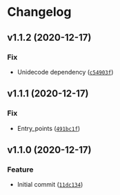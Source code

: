 # Changelog

<!--next-version-placeholder-->

## v1.1.2 (2020-12-17)
### Fix
* Unidecode dependency ([`c54903f`](https://github.com/portfolioplus/pysymbolscanner/commit/c54903f8610b7801be0f06559bdc61f34e9bb3e6))

## v1.1.1 (2020-12-17)
### Fix
* Entry_points ([`491bc1f`](https://github.com/portfolioplus/pysymbolscanner/commit/491bc1f1f1f0cbaf4597440855fa937404a58984))

## v1.1.0 (2020-12-17)
### Feature
* Initial commit ([`11dc134`](https://github.com/portfolioplus/pysymbolscanner/commit/11dc134a8540cca68649f5165423996b046506ac))
